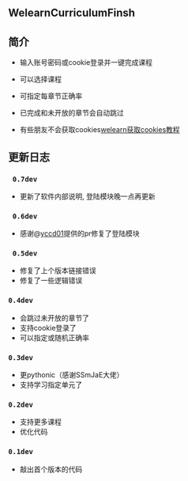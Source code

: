 ## **WelearnCurriculumFinsh**

## 简介
* 输入账号密码或cookie登录并一键完成课程
* 可以选择课程
* 可指定每章节正确率
* 已完成和未开放的章节会自动跳过

* 有些朋友不会获取cookies[welearn获取cookies教程](http://1304849801.vod2.myqcloud.com/a16827f0vodtranscq1304849801/ae4344ab387702306451821616/v.f80000.mp4)

## 更新日志

### ` 0.7dev`
* 更新了软件内部说明, 登陆模块晚一点再更新

### ` 0.6dev`
* 感谢@[yccd01](https://gitee.com/yccd01)提供的pr修复了登陆模块 

### ` 0.5dev` 

* 修复了上个版本链接错误
* 修复了一些逻辑错误

### `0.4dev`
* 会跳过未开放的章节了
* 支持cookie登录了
* 可以指定或随机正确率

### `0.3dev`
* 更pythonic（感谢SSmJaE大佬）
* 支持学习指定单元了

### `0.2dev`
* 支持更多课程
* 优化代码

### `0.1dev`
* 敲出首个版本的代码

